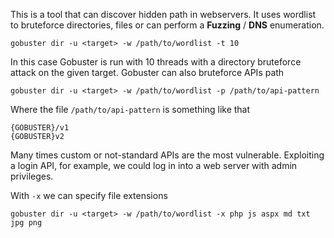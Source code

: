 This is a tool that can discover hidden path in webservers. It uses wordlist to bruteforce directories, files or can perform a **Fuzzing** / **DNS** enumeration.

```shell
gobuster dir -u <target> -w /path/to/wordlist -t 10
```

In this case Gobuster is run with 10 threads with a directory bruteforce attack on the given target. Gobuster can also bruteforce APIs path

```shell
gobuster dir -u <target> -w /path/to/wordlist -p /path/to/api-pattern
```

Where the file `/path/to/api-pattern` is something like that

```adblock
{GOBUSTER}/v1
{GOBUSTER}v2
```

Many times custom or not-standard APIs are the most vulnerable. Exploiting a login API, for example, we could log in into a web server with admin privileges.

With `-x` we can specify file extensions

```shell
gobuster dir -u <target> -w /path/to/wordlist -x php js aspx md txt jpg png
```
